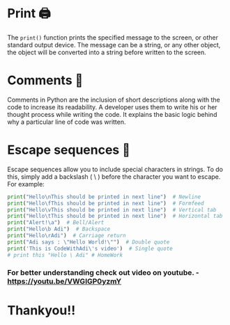 # Print 🖨️
The `print()` function prints the specified message to the screen, or other standard output device. The message can be a string, or any other object, the object will be converted into a string before written to the screen.

# Comments 💬
Comments in Python are the inclusion of short descriptions along with the code to increase its readability. A developer uses them to write his or her thought process while writing the code. It explains the basic logic behind why a particular line of code was written.

# Escape sequences 🔡
Escape sequences allow you to include special characters in strings. To do this, simply add a backslash ( \ ) before the character you want to escape. For example:
```python
print("Hello\nThis should be printed in next line")  # Newline
print("Hello\fThis should be printed in next line")  # Formfeed
print("Hello\vThis should be printed in next line")  # Vertical tab
print("Hello\tThis should be printed in next line")  # Horizontal tab
print("Alert!\a")  # Bell/Alert
print("Hello\b Adi")  # Backspace
print("Hello\rAdi")  # Carriage return
print("Adi says : \"Hello World!\"")  # Double quote
print('This is CodeWithAdi\'s video')  # Single quote
# print this "Hello \ Adi" # HomeWork
```

### For better understanding check out video on youtube. - https://youtu.be/VWGIGP0yzmY

# Thankyou!!